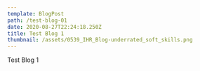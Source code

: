 ```yaml
---
template: BlogPost
path: /test-blog-01
date: 2020-08-27T22:24:18.250Z
title: Test Blog 1
thumbnail: /assets/0539_IHR_Blog-underrated_soft_skills.png
---
```

Test Blog 1
